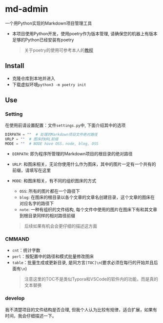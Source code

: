 # md-admin
一个用Python实现的Markdown项目管理工具

+ 本项目使用Python开发，使用poetry作为版本管理, 请确保您的机器上有版本足够的Python已经安装有poetry
    >关于poetry的使用可参考本人的[教程](https://github.com/zweix123/CS-notes/blob/master/Programing-Language/Python/poetry.md)

## Install

+ 克隆仓库到本地并进入
+ 下载虚拟环境`python3 -m poetry init`

## Use

### Setting
在使用前请设置配置：文件`settings.py`中, 下面介绍其中的选项
```python
DIRPATH = ""  # 处理的Markdown项目文件绝对路径
URLP = ""  # 图床的URL前缀
MODE = ""  # NODE have OSS，node, blog, OSS
```
+ `DIRPATH`: 即为程序所管理的Markdown项目的根目录的绝对路径
+ `URLP`: 和图床相关，无论你使用什么作为图床，其中的图片一定有一个共有的前缀，请填写在这里
+ `MODE`: 和图床相关，有不同的组织图床的方式
    + `OSS`: 所有的图片都在一个路径下
    + `blog`: 在图床的根目录以各个文章的文章名创建目录，这个文章的图床在对应名字的路径下
    + `note`: 一种有组织的文件结构, 每个文件中使用的图片在图床下有和其文章到根目录同样的相对路径前缀

    >后续如果有机会会更仔细的描述这方面

### CMMAND

+ `cnt`：统计字数
+ `perl`：按配置中的路径和模式批量修改图床
+ `table`：批量生成或更新目录, 是同方言`[TOC]\n`(要求必须在每行的开始并且后面有`\n`)
    >注意这里的TOC不是类似Typora和VSCode的软件内的功能，而是真的文本替换

### develop

我不清楚项目的文件结构是否合理, 但我个人认为比较有规律，适合扩展，如果有时间，我会仔细描述一下。